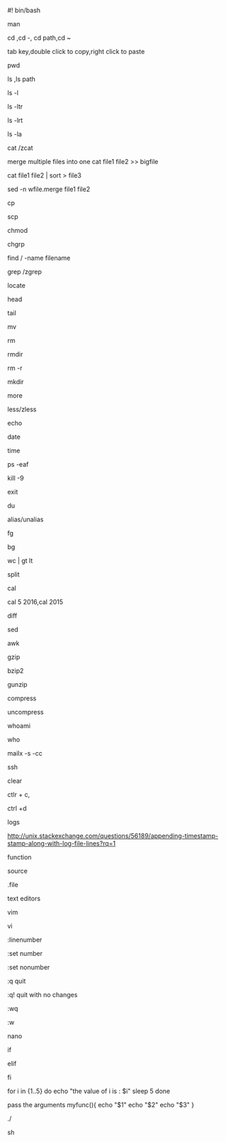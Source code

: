 #! bin/bash

man

cd ,cd -, cd path,cd ~

tab key,double click to copy,right click to paste

pwd

ls ,ls path

ls -l

ls -ltr

ls -lrt

ls -la

>

>>

cat /zcat

merge multiple files into one cat file1 file2 >> bigfile

cat file1 file2 | sort > file3

sed -n wfile.merge file1 file2

cp 

scp

chmod

chgrp

find / -name filename

grep /zgrep

locate

head

tail

mv

rm

rmdir

rm -r

mkdir

more 

less/zless

echo

date

time

ps -eaf

kill -9

exit

du

alias/unalias

fg

bg

wc | gt lt

split

cal

cal 5 2016,cal 2015

diff

sed

awk

gzip

bzip2

gunzip

compress

uncompress

whoami

who

mailx -s -cc 

ssh

clear

ctlr + c,

ctrl +d

logs

http://unix.stackexchange.com/questions/56189/appending-timestamp-stamp-along-with-log-file-lines?rq=1

function

source

.file

text editors

vim

vi

:linenumber

:set number

:set nonumber

:q quit

:q! quit with no changes

:wq   

:w

nano

if

elif

fi

for i in {1..5}
do
echo "the value of i is : $i"
sleep 5
done

pass the arguments
myfunc(){
		echo "$1"
		echo "$2"
		echo "$3"
}

./

sh

